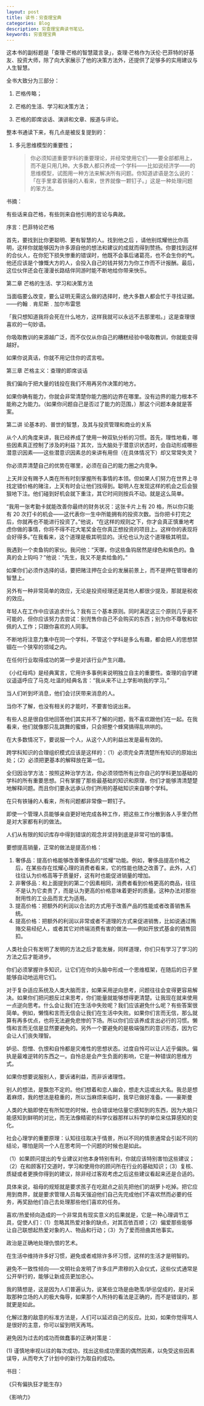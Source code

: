 ```yaml
---
layout: post
title: 读书：穷查理宝典
categories: Blog
description: 穷查理宝典读书笔记。
keywords: 穷查理宝典
---
```


这本书的副标题是「查理·芒格的智慧箴言录」，查理·芒格作为沃伦·巴菲特的好基友、投资大师，除了向大家展示了他的决策方法外，还提供了足够多的实用建议与人生智慧。

全书大致分为三部分：

1. 芒格传略；

2. 芒格的生活、学习和决策方法；

3. 芒格的即席谈话、演讲和文章、报道与评论。

整本书通读下来，有几点是被反复提到的：

1. 多元思维模型的重要性；

   > 你必须知道重要学科的重要理论，并经常使用它们——要全部都用上，而不是只用几种。大多数人都只养成一个学科——比如说经济学——的思维模型，试图用一种方法来解决所有问题。你知道谚语是怎么说的：「在手里拿着铁锤的人看来，世界就像一颗钉子。」这是一种处理问题的笨方法。


书摘：

有些话来自芒格，有些则来自他引用的言论与典故。

序言：巴菲特论芒格

首先，要找到比你更聪明、更有智慧的人。找到他之后 ，请他别炫耀他比你高明，这样你就能够因为许多源自他的想法和建议的成就而得到赞扬。你要找到这样的合伙人，在你犯下损失惨重的错误时，他既不会事后诸葛亮，也不会生你的气。他还应该是个慷慨大方的人，会投入自己的钱并努力为你工作而不计报酬。最后，这位伙伴还会在漫漫长路结伴同游时能不断地给你带来快乐。

第二章 芒格的生活、学习和决策方法

当面临要么改变，要么证明无需这么做的选择时，绝大多数人都会忙于寻找证据。——约翰﹒肯尼斯﹒加尔布雷思

「我只想知道我将会死在什么地方，这样我就可以永远不去那里啦。」这是查理很喜欢的一句妙语。

你吸取教训的来源越广泛，而不仅仅从你自己的糟糕经验中吸取教训，你就能变得越好。

如果你说真话，你就不用记住你的谎言啦。

第三章 芒格主义：查理的即席谈话

我们偏向于把大量的钱投在我们不用再另作决策的地方。

如果你确有能力，你就会非常清楚你能力圈的边界在哪里。没有边界的能力根本不能称之为能力。（如果你问题自己是否过了能力的范围，）那这个问题本身就是答案。

第二讲 论基本的、普世的智慧，及其与投资管理和商业的关系

从个人的角度来讲，我已经养成了使用一种双轨分析的习惯。首先，理性地看，哪些因素真正控制了涉及的利益？其次，当大脑处于潜意识状态时，会自动形成哪些潜意识因素——这些潜意识因素总的来讲有用但（在具体情况下）却又常常失灵？

你必须弄清楚自己的优势在哪里，必须在自己的能力圈之内竞争。

上天并没有赐予人类在所有时刻掌握所有事情的本领。但如果人们努力在世界上寻找定错价格的赌注，上天有时会让他们找得到。聪明人在发现这样的机会之后会狠狠地下注。他们碰到好机会就下重注，其它时间则按兵不动。就是这么简单。

“我用一张考勤卡就能改善你最终的财务状况：这张卡片上有 20 格，所以你只能有 20 次打卡的机会——这代表你一生中所能拥有的投资次数。当你把卡打完之后，你就再也不能进行投资了。”他说，“在这样的规则之下，你才会真正慎重地考虑你做的事情，你将不得不花大笔奖金在你真正想投资的项目上。这样你的表现将会好得多。”在我看来，这个道理是极其明显的。沃伦也认为这个道理极其明显。

我遇到一个卖鱼钩的家伙。我问他：“天哪，你这些鱼钩居然是绿色和紫色的。鱼真的会上钩吗？”他说：“先生，我又不是卖给鱼的。”

如果你们必须作选择的话，要把赌注押在企业的发展前景上，而不是押在管理者的智慧上。

另外有一种非常简单的效应，无论是投资经理还是其他人都很少提及，那就是税收的效应。

年轻人在工作中应该追求什么？我有三个基本原则。同时满足这三个原则几乎是不可能的，但你应该努力去尝试：别兜售你自己不会购买的东西；别为你不尊敬和钦佩的人工作；只跟你喜欢的人同事。

不断地将注意力集中在同一个学科，不管这个学科是多么有趣，都会把人的思想禁锢在一个狭窄的领域之内。

在任何行业取得成功的第一步是对该行业产生兴趣。

《小红母鸡》是经典寓言，它用许多事例来说明独立自主的重要性。查理的自学建议遥遥呼应了马克.吐温的经典名言：“我从来不让上学影响我的学习。”

当人们听到坏消息，他们会讨厌带来消息的人。

当你不了解，也没有相关的才能时，不要害怕说出来。

有些人总是很自信地回答他们其实并不了解的问题，我不喜欢跟他们在一起。在我看来，他们就像那只乱跳舞的蜜蜂，只会把整个蜂窝搞得乱哄哄的。

在大多数情况下，要说服一个人，从这个人的利益出发是最有效的。

跨学科知识的合理组织模式应该是这样的：（1）必须完全弄清楚所有知识的原始出处；（2）必须把更基本的解释放在第一位。

全归因治学方法：按照这种治学方法，你必须领悟所有比你自己的学科更加基础的学科的所有重要思想。只有掌握了那些最基础的知识和原理，你们才能够清清楚楚地解释问题。而且你们要永远承认你们所用的基础知识来自哪个学科。

在只有铁锤的人看来，所有问题都非常像一颗钉子。

即使一个管理人员能够亲自更好地完成各种工作，把这些工作分散到各人手里仍然是对大家都有利的做法。

人们从有限的知识库存中得到错误的观念并坚持到底是非常可怕的事情。

要想提高销量，正常的做法是提高价格：

1. 奢侈品：提高价格能够改善奢侈品的“炫耀”功能。例如，奢侈品提高价格之后，在某些存在炫耀心理的消费者看来，它的性能也随之改善了。此外，人们往往认为价格高等于质量好，这有时也能促进销量的增加。
2. 非奢侈品：和上面提到的第二个因素相同，消费者看到价格更高的商品，往往不是认为它卖贵了，而是认为更高的价格意味着更好的质量。这种办法对那些耐用性的工业品而言尤为适用。
3. 提高价格：把额外的利润以合法的方式用于改善产品的性能或者改善销售系统。
4. 提高价格：把额外的利润以非常或者不道理的方式来促进销售，比如说通过贿赂交易经纪人，或者其它对终端消费有害的做法——例如开放式基金的销售回扣。

人类社会只有发明了发明的方法之后才能发展，同样道理，你们只有学习了学习的方法之后才能进步。

你们必须掌握许多知识，让它们在你的头脑中形成一个思维框架，在随后的日子里能够自动地运用它们。

对于复杂适应系统及人类大脑而言，如果采用逆向思考，问题往往会变得更容易解决。如果你们把问题反过来思考，你们能量就能够想得更清楚。让我现在就来使用一点逆向思考。什么会让我们在生活中失败呢？我们应该避免什么呢？有些答案很简单。例如，懒惰和言而无信会让我们在生活中失败。如果你们言而无信，那么就算有再多优点，也将无法避免悲惨的下场。所以你们应该养成言出必行的习惯。懒惰和言而无信是显然要避免的。另外一个要避免的是极端强烈的意识形态，因为它会让人们丧失理智。

妒忌、怨憎、仇恨和自怜都是灾难性的思想状态。过度自怜可以让人近乎偏执。偏执是最难逆转的东西之一。自怜总是会产生负面的影响，它是一种错误的思维方式。

如果你想要说服别人，要诉诸利益，而非诉诸理性。

别人的想法，是飘忽不定的。他们想着和恋人幽会，想走大运或出大名。我总是想着麻烦，我的想法是稳重的，所以当麻烦来临时，我早已做好准备。——豪斯曼

人类的大脑即使在有所知觉的时候，也会错误地估量它感知到的东西，因为大脑只能感知到鲜明的对比，而无法像精密的科学仪器那样以科学的单位来估算感知的变化。

社会心理学的重要原理：认知往往取决于情景，所以不同的情景通常会引起不同的结论，哪怕是同一个人在思考同一个问题的时候也是如此。

（1）如果顾问提出的专业建议对他本身特别有利，你就应该特别害怕这些建议；（2）在和顾客打交道时，学习和使用你的顾问所在行业的基础知识；（3）复核、质疑或者更换你得到的建议，除非经过客观考虑之后这些建议看起来还是合适的。

具体来说，祖母的规矩就是要求孩子在吃甜点之前先把他们的胡萝卜吃掉。把它应用到商界，就是要求管理人员每天强迫他们自己先完成他们不喜欢然而必要的任务，再奖励他们自己去处理那些他们喜欢的任务。

喜欢/热爱倾向造成的一个非常具有现实意义的后果就是，它是一种心理调节工具，促使人们：（1）忽略其热爱对象的缺点，对其百依百顺；（2）偏爱那些能够让自己联想起热爱对象的人、物品和行动；（3）为了爱而扭曲其他事实。

政治是正确地处理仇恨的艺术。

在生活中维持许多好习惯，避免或者戒除许多坏习惯，这样的生活才是明智的。

避免不一致性倾向——文明社会发明了许多庄严肃穆的入会仪式，这些仪式通常是公开举行的，能够让新成员更加忠心。

我的猜想是，这是因为人们普遍认为，说某些立场是由艳羡/妒忌促成的，是对采取那种立场的人的极大侮辱，如果那个人所持的看法是正确的，而不是错误的，那就更是如此。

化解过激的敌意的标准方法是，人们可以延迟自己的反应。比如，如果你觉得骂人是很好的主意，你可以留到明天再骂。

避免因为过去的成功而做蠢事的正确对策是：

(1) 谨慎地审视以往的每次成功，找出这些成功里面的偶然因素，以免受这些因素误导，从而夸大了计划中的新行为取自的成功。

书目：

《只有偏执狂才能生存》

《影响力》
